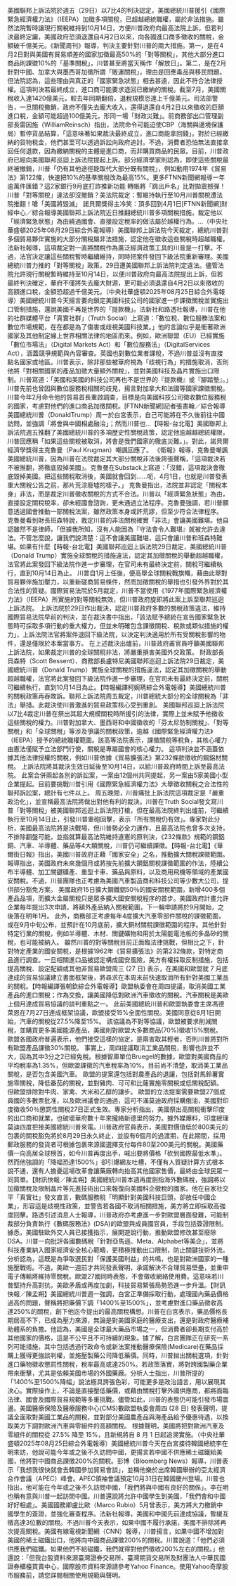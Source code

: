 美國聯邦上訴法院於週五（29日）以7比4的判決認定，美國總統川普援引《國際緊急經濟權力法》（IEEPA）加徵多項關稅，已超越總統職權，屬於非法措施。雖然法院暫時讓現行關稅維持到10月14日，方便川普政府向最高法院上訴，但若判決最終定讞，美國政府恐須退還自4月2日以來，向各國進口商多徵收的關稅，金額破千億美元。《新聞周刊》報導，判決主要針對川普的兩大措施。第一，是在4月2日對與美國有貿易順差的國家加徵最高50%的「對等關稅」，其他大部分進口商品則課徵10%的「基準關稅」，川普甚至將當天稱作「解放日」。第二，是在2月針對中國、加拿大與墨西哥加徵所謂「販運關稅」，理由是回應毒品與移民問題。但法院認為，這些理由與真正的「國家緊急狀態」相去甚遠，因此不符合法律授權。這項判決若最終成立，進口商可能要求退回已繳納的關稅。截至7月，美國關稅收入達1420億美元，較去年同期翻倍，退稅規模恐達上千億美元。司法部警告，一旦關稅撤銷，政府不僅失去龐大收入，還得退還自4月2日以來徵收的巨額進口稅，金額可能超過100億美元，形同一場「財政災難」。前商務部出口管理副部長雷因施（WilliamReinsch）指出，法院命令可能迫使CBP（海關與邊境保護局）暫停貨品結算，「這意味著如果裁決最終成立，進口商能拿回錢」。對於已經繳納的貨物稅金，他們甚至可以透過訴訟向政府追討。不過，消費者恐怕無法直接拿回任何退款，因為繳納關稅的主體是進口商，而非購買商品的民眾。目前，川普政府已經向美國聯邦巡迴上訴法院提起上訴。部分經濟學家則認為，即使這些關稅最終被撤銷，川普「仍有其他途徑能取代大部分既有關稅」，例如動用1974年《貿易法》第122條，快速把10%的基準關稅改為最高15%。更多FTNN新聞網報導一年逾萬件匯錯？這2家銀行9月底打詐推新功能 轉帳將「跳出戶名」比對拋震撼彈！川普「對等關稅」違法卻沒撤銷？美法院裁定：暫維持執行至10月川普關稅遭法院推翻！嗆「美國將毀滅」 諾貝爾獎得主冷笑：頂多回到4月1日[FTNN新聞網]財經中心／綜合報導美國聯邦上訴法院近日推翻總統川普多項關稅措施，裁定他以「經濟緊急狀態」為由繞過國會、直接設定稅率的做法屬於越權行為。...（中央社華盛頓2025年08月29日綜合外電報導）美國聯邦上訴法院今天裁定，總統川普對多個貿易夥伴實施的大部分關稅屬非法措施，認定他在徵收這些關稅時超越職權。法新社報導，這項裁定對一直將關稅作為廣泛經濟政策工具的川普是一打擊。不過，法官決定讓這些關稅暫時繼續維持，同時把案件發回下級法院重新審理。美國總統川普力推的「對等關稅」政策，29日遭美國聯邦上訴法院判定違法。儘管法院允許現行關稅暫時維持至10月14日，以便川普政府向最高法院提出上訴，但若最終判決確定，華府不僅將失去龐大財源，更可能必須退還自4月2日以來徵收的高額進口稅，金額恐超過千億美元。（中央社華盛頓2025年08月25日綜合外電報導）美國總統川普今天揚言要向鎖定美國科技公司的國家進一步課徵關稅並實施出口管制措施，還說美國不再是世界的「提款機」。法新社和路透社報導，川普在他的社群媒體平台「真實社群」（Truth Social）上寫道：「數位稅、數位服務法案和數位市場規範，在在都是為了傷害或歧視美國科技業。」他的言論似乎是衝著歐洲國家及其他制定線上世界相關法律的地區而來。例如，歐洲聯盟（EU）已經實施「數位市場法」（Digital Markets Act）和「數位服務法」（DigitalServices Act），涵蓋競爭規範與內容審查。英國也對數位業者課稅，不過川普並沒有直接點名國家或地區。川普表示，除非那些被華府視為「歧視行為」的措施取消，否則他將「對相關國家的產品加徵大量額外關稅」，並對美國科技及晶片實施出口限制。川普寫道：「美國和美國的科技公司再也不是世界的『提款機』或『腳踏墊』。」川普先前也曾因與數位服務稅相關的歧見，揚言對加拿大和法國等國家課徵關稅。川普今年2月命令他的貿易首長重啟調查，目標是向美國科技公司徵收數位服務稅的國家，考慮對他們的進口商品加徵關稅。[FTNN新聞網]記者張書翰／綜合報導美國總統川普（DonaldTrump）周一於白宮表示，自己可能將在不久後前往中國訪問，並強調「將會與中國相處融洽」；然而川普也...【時報-台北電】美國聯邦上訴法院週五推翻了美國總統川普的多項歷史性關稅政策，認定他逾越越總統權限，川普回應稱「如果這些關稅被取消，將會是我們國家的徹底災難。」。對此，諾貝爾經濟學獎得主克魯曼（Paul Krugman）嘲諷回應了。 《衛報》報導，克魯曼嘲諷美國總統川普，因為川普在法院裁定其大部分關稅非法後誇張聲稱，「這項裁決若不被推翻，將徹底毀掉美國」。克魯曼在Substack上寫道：「沒錯，這項裁決會徹底毀掉美國。把這些關稅取消後，美國就會回到……呃，4月1日，也就是川普發表重大關稅公告之前，那片荒涼廢墟的樣子。」 克魯曼指出，法院並非認定「關稅本身」非法，而是裁定川普徵收關稅的方式不合法。川普以「經濟緊急狀態」為由，直接設定關稅稅率，卻未經國會諮詢，更未通過立法程序。克魯曼強調，若川普願意透過國會推動一部關稅法案，雖然政策本身或許荒謬，但至少符合法律程序。 克魯曼看到財長班森特說，裁定川普的非法關稅確實「非法」會讓美國難堪。他自認雖然不是律師，「但據我所知，沒有人能因為『守法會令人難堪』就被允許去違法。不管怎麼說，讓我們說清楚：這不會讓美國難堪，這只會讓川普和班森特難堪。如果有什麼【時報-台北電】美國聯邦巡迴上訴法院29日裁定，美國總統川普（Donald Trump）實施全球關稅的措施違法，認定其加徵關稅的舉動超越職權，法官將此案發回下級法院作進一步審理，在官司未有最終決定前，關稅可繼續執行，直到10月14日為止。 川普自1月上任後，便高舉全球關稅戰旗幟，藉由此舉對貿易夥伴施加壓力，以重新磋商貿易條件，然而加徵關稅的舉措也引發外界對於其合法性的質疑。國際貿易法院於5月裁定，川普不當使用《1977年國際緊急經濟權力法》（IEEPA）所實施的對等關稅無效，但川普政府旋即將此案上訴至聯邦巡迴上訴法院。 上訴法院於29日作出裁決，認定川普政府多數的關稅政策違法，維持國際貿易法院早前的判決，並在裁決書中指出，「該法賦予總統在宣告國家緊急狀態時可採取多項行動的重大權力，但並未明確包含課徵關稅、稅款或類似措施的權力」，上訴法院法官將案件退回下級法院，以決定判決適用於所有受關稅影響的物件，還是僅限於本案當事方。 在上述裁決出爐前，川普政府甫官員呼籲美國聯邦上訴法院，如果裁定川普的全球關稅非法，將嚴重損害美國外交政策。 財政部長貝森特（Scott Bessent）、商務部長盧特尼美國聯邦巡迴上訴法院29日裁定，美國總統川普（Donald Trump）實施全球關稅的措施違法，認定其加徵關稅的舉動超越職權，法官將此案發回下級法院作進一步審理，在官司未有最終決定前，關稅可繼續執行，直到10月14日為止。【時報編譯柯婉琇綜合外電報導】美國總統川普的關稅政策再吞敗訴。聯邦上訴法院周五裁定，川普總統大部分的全球關稅為「非法」舉措。此裁決使川普激進的貿易政策核心受到重創。 美國聯邦巡迴上訴法院以7比4裁定川普在祭出其超大規模關稅時所援引的法律，實際上並未賦予他徵收這些關稅的權力。川普對加拿大、墨西哥和中國徵收的「芬太尼防制關稅」、「對等關稅」和「全球關稅」等涉及爭議的關稅政策，逾越《國際緊急經濟權力法》（IEEPA）授予的總統職權範圍。該高等法院表示，課徵關稅等稅負，其核心權力由憲法僅賦予立法部門行使，關稅是專屬國會的核心權力。 這項判決並不涵蓋依據其他法律授權的關稅，例如川普依據《貿易擴張法》第232條款徵收的鋼鋁材關稅。 上訴法院將其裁決生效日延後至10月14日，以給川普政府時間上訴至最高法院。 此案合併兩起各別的訴訟案，一案由12個州共同提起，另一案由5家美國小型企業提起。目前要挑戰川普引用《國際緊急經濟權力法》大舉徵收關稅之合法性的聯邦訴訟案，總計有七件以上。 周五晚間，川普痛批上訴法院這項裁定是「嚴重政治化」，並宣稱最高法院將做出對他有利的裁決。川普在Truth Social發文寫川普「對等關稅」被美國聯邦巡迴上訴法院打槍，但在最高法院終判出爐前，可繼續執行至10月14日止，引發川普重砲回擊，表示「所有關稅仍有效」。專家對此分析，美國最高法院將是決戰場，但川普勢必全力運作，且最高法院也曾多次支持，不排除翻盤可能，並指就算最高法院維持違憲的原判決，《232條款》規範的鋼鋁銅、汽車、半導體、藥品等4大類關稅，川普仍可繼續課徵。【時報-台北電】《華爾街日報》指出，美國川普政府正藉「國家安全」之名，推動擴大關稅課徵範圍。報導指出，美國政府未來幾個月或將按先前擴大鋼鋁關稅課徵範圍的作法，陸續公布半導體、加工關鍵礦產、重型卡車、藥品與原料，以及商用飛機等領域的產業國安關稅。不過，川普團隊也正考慮為美國汽車製造商和科技公司等少數大公司，提供部分豁免方案。 美國政府15日擴大鋼鐵鋁50％的國安關稅範圍，新增400多個產品品項，而擴大金屬關稅只是眾多擴大國安關稅程序的首步。美國政府計畫允許企業每年提出3次申請，將額外產品納入關稅範圍，下一輪申請將於9月開始，之後落在明年1月。 此外，商務部正考慮每年4度擴大汽車零部件關稅的課徵範圍，或在9月中旬公布，並預計在10月底前，擴大銅材關稅課徵範圍的程序。其他針對特定行業的關稅，例如半導體、木材、關鍵礦物和用於太陽能電池板的多晶矽的關稅，也可能被納入。 雖然川普的對等關稅目前正面臨法律挑戰，但相比之下，針對特定產業的國安關稅，是根據1962年《貿易擴張法》的第232條款，對特定商品進行調查。一旦相關進口品被認定構成國安風險，美方有權採取反制措施，包括提高關稅、設定配額或其他非貿易歐盟周三 (27 日) 表示，在美國和歐盟就 7 月底達成的貿易協議建立書面框架後，將尋求在本周末前快速取消所有針對美國工業品的關稅。【時報編譯張朝欽綜合外電報導】歐盟執委會在周四提議，取消美國工業產品的進口關稅；作為交換，讓美國降低對歐洲汽車徵收的關稅。汽車關稅是美歐上個月達成貿易協議的談判重點之一。 此前美國總統川普和歐盟執委會主席馮德萊恩在7月27日達成框架協議，歐盟接受15%全面性關稅。美國同意從8月1日開始，汽車的關稅從27.5%降至15%。 該協議為不對等協議，歐盟被要求削減關稅，並購買更多美國能源產品，美國則對歐盟大多數商品(70%)徵收15%關稅。 歐盟各國政府普遍表示，他們接受這樣的協定，是兩害取其輕者，否則川普將對所有歐盟產品課徵30%關稅。 事實上，周四提議取消工業品關稅，影響也許並不大，因為其中3分之2已經免稅。根據智庫單位Bruegel的數據，歐盟對美國商品的平均稅率為1.35%，但歐盟課徵的汽車稅率為10%。目前尚不清楚，取消美工業品關稅，是否包含美國汽車。 歐盟的提案還包括對農產品的退讓，包括對馬鈴薯實施零關稅，降低番茄的關稅，並對豬肉、可可和比薩實施零關稅或低關稅配額。 但歐盟排除對牛肉、家禽、大米和乙醇的讓步。 歐盟的立法提案需要歐盟27個成員國的多數票批准，以及歐洲議會的通過，這可不滿莫迪政府採購俄油，美國對印度徵收50％懲罰性關稅27日正式生效。專家分析指出，美國祭出高關稅衝擊印度的出口商和就業，也破壞華府數十年來攏絡新德里的努力。據外媒爆料，印度總理莫迪四度拒接美國總統川普來電。川普政府官員表示，美國對價值低於800美元的包裹的關稅豁免將於8月29日永久終止，並設有6個月的過渡期，在此期間，採用郵政服務的發貨者可根據包裹來源國選擇支付每件80至200美元的關稅。美國藥價一向高居全球榜首，如今川普再度出手，喊出要將價格「砍到國際最低水準」。然而他強調的「降幅恐達1500%」卻引爆網友吐槽，不僅有人質疑計算方式根本說不通，還有人擔憂這場改革會讓藥廠轉向抬高其他國家售價，最終由全球民眾一同買單。【財訊快報／陳孟朔】美國總統川普本週再度劍指海外數碼稅，強調將以加徵關稅及限制晶片等先進技術出口來報復向美國科企徵稅的國家。他在自家社交平「真實社」發文直言，數碼服務稅「明顯針對美國科技巨頭，卻放任中國企業」，形容這是歧視性政策，並警告若各國不取消相關措施，美方將立即採取高強度回擊。路透引述消息人士報導，川普政府亦考慮進一步對歐盟層面發難，可能制裁部分負責執行《數碼服務法》(DSA)的歐盟與成員國官員，手段包括簽證限制。據悉，美國駐歐外交人員已接獲指示，展開遊說行動，推動歐盟修改甚至廢除DSA。川普一向批評各國數碼稅「針對亞馬遜、Meta、Alphabet等美企」，並將科技產業納入國家經濟安全核心範疇，更積極推動出口限制，防止關鍵技術外流。分析認為，這既是為爭取選民對「保護美國利益」的共鳴，也是對歐洲國家的一種施壓戰術。不過，美歐一週前才共同發表聲明，承諾解決不合理貿易壁壘，並重申電子傳輸將維持零關稅。歐盟27國同時表態，不會徵收網絡使用費。這意味若川普堅持升高對抗，美歐矛盾或再度加劇，科技貿易緊張局勢恐進一步升溫。【財訊快報／陳孟朔】美國總統川普週一強調，白宮正準備採取行動，處理國內藥品價格過高的問題，聲稱將把藥價下調「1400%至1500%」，並考慮對進口藥品徵收高達250%的關稅，創下他迄今提出的最高關稅構想。川普在白宮表示，藥品價格長期居高不下，已成為壓力來源，無論是對美國家庭的醫療支出，還是對政府醫療補助體系的負擔。他認為，美國是全球最大藥品市場之一，但消費者卻長期支付高於其他國家的價格，這是不公平且不可持續的現象。據了解，白宮團隊正在研究一系列可能措施，其中包括透過行政命令或新法案推動醫療保險(Medicare)在藥品採購上獲得更強談判權，並施壓製藥公司降低藥價。同時，川普拋出關稅選項，針對進口藥物徵收懲罰性關稅，稅率最高或達250%。若政策落實，將對跨國製藥企業帶來衝擊，尤其是依賴美國市場的外國藥廠。分析人士指出，川普所提的「1400%至1500%降幅」說法極具誇張色彩，可能更多是政治語言，用以展現其決心。實際操作上，不論是直接壓低藥價，或藉由關稅打擊外國供應商，都將面臨法律、國會及國際貿易規範等多重挑戰。儘管如此，川普的表態仍可能引發市場震盪。美國醫療保險及醫療服務中心(CMS)數歐盟執委會周四 (28 日) 發表聲明，提議全面取對美國工業品的關稅，並對部分美國農產品與海產品給予優惠待遇，以換取美方下調對歐洲汽車與零組件的高額關稅。 根據聲明，美國將把對歐洲汽車及零組件的關稅從 27.5% 降至 15%，且新規將自 8 月 1 日起追溯實施。（中央社華盛頓2025年08月25日綜合外電報導）美國總統川普今天在白宮接待韓國總統李在明來訪，他說可能今年或之後不久訪問中國，更揚言若中國不供應稀土磁鐵給美國，他將對中國商品課徵200%的關稅。彭博（Bloomberg News）報導，川普表示「我想我很快就會去韓國參加貿易會談」，並稱他樂於出席韓國舉辦的亞太經濟合作會議（APEC）峰會。APEC領袖會議預定10月31日在韓國慶州登場。川普也指出，他可能在今年或之後不久訪問中國，「我們將與中國有良好的關係」。李在明也稱有意與川普一起訪問中國。川普還說將允許中國學生到美國，「我們會和中國好好相處」。美國國務卿盧比歐（Marco Rubio）5月曾表示，美方將大力撤銷中國學生的簽證，並強化審查程序。法新社報導，美國和中國先前達成協議，暫緩互徵高達3位數的關稅。不過川普今天表示，如果中國不履行承諾，美國不排除將再次提高關稅。美國有線電視新聞網（CNN）報導，川普揚言，如果中國不增加對美國的稀土磁鐵出口，他將向中國商品課徵200%的關稅。川普說道：「他們必須供應我們磁鐵。如果他們不給磁鐵，我們就得對他們徵收200%左右的關稅。」他還說：「但我台股資料來源臺灣證券交易所、臺灣期貨交易所及財團法人中華民國證券櫃檯買賣中心，國際股市資料來源請參考Yahoo Finance。使用Yahoo奇摩股市服務前，請您詳閱相關使用規範與聲明。